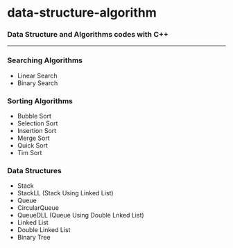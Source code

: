 # data-structure-algorithm
### Data Structure and Algorithms codes with C++
---
### Searching Algorithms
- Linear Search
- Binary Search
### Sorting Algorithms
- Bubble Sort
- Selection Sort
- Insertion Sort
- Merge Sort
- Quick Sort
- Tim Sort
### Data Structures
- Stack
- StackLL (Stack Using Linked List)
- Queue
- CircularQueue
- QueueDLL (Queue Using Double Lnked List)
- Linked List
- Double Linked List
- Binary Tree
